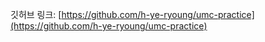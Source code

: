 깃허브 링크:
[https://github.com/h-ye-ryoung/umc-practice](https://github.com/h-ye-ryoung/umc-practice)


